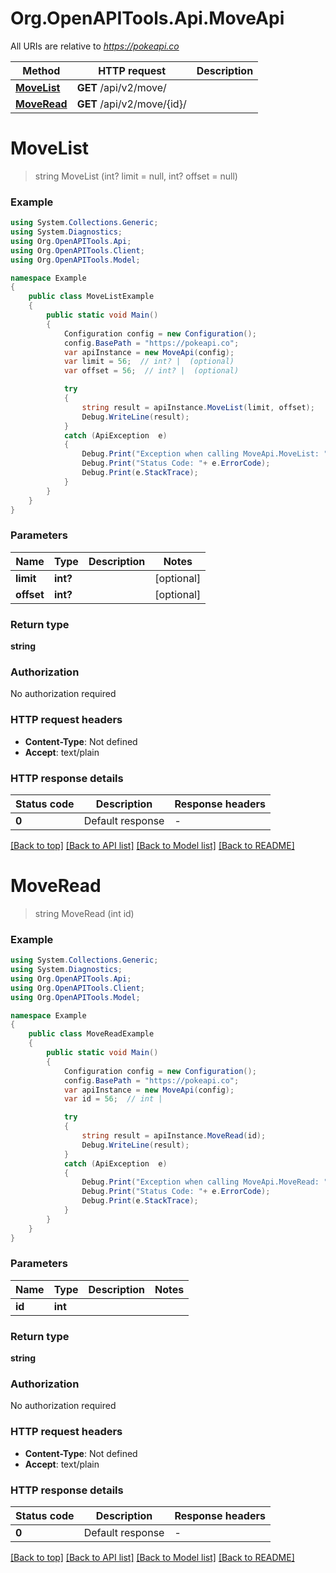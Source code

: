 # Org.OpenAPITools.Api.MoveApi

All URIs are relative to *https://pokeapi.co*

Method | HTTP request | Description
------------- | ------------- | -------------
[**MoveList**](MoveApi.md#movelist) | **GET** /api/v2/move/ | 
[**MoveRead**](MoveApi.md#moveread) | **GET** /api/v2/move/{id}/ | 


<a name="movelist"></a>
# **MoveList**
> string MoveList (int? limit = null, int? offset = null)



### Example
```csharp
using System.Collections.Generic;
using System.Diagnostics;
using Org.OpenAPITools.Api;
using Org.OpenAPITools.Client;
using Org.OpenAPITools.Model;

namespace Example
{
    public class MoveListExample
    {
        public static void Main()
        {
            Configuration config = new Configuration();
            config.BasePath = "https://pokeapi.co";
            var apiInstance = new MoveApi(config);
            var limit = 56;  // int? |  (optional) 
            var offset = 56;  // int? |  (optional) 

            try
            {
                string result = apiInstance.MoveList(limit, offset);
                Debug.WriteLine(result);
            }
            catch (ApiException  e)
            {
                Debug.Print("Exception when calling MoveApi.MoveList: " + e.Message );
                Debug.Print("Status Code: "+ e.ErrorCode);
                Debug.Print(e.StackTrace);
            }
        }
    }
}
```

### Parameters

Name | Type | Description  | Notes
------------- | ------------- | ------------- | -------------
 **limit** | **int?**|  | [optional] 
 **offset** | **int?**|  | [optional] 

### Return type

**string**

### Authorization

No authorization required

### HTTP request headers

 - **Content-Type**: Not defined
 - **Accept**: text/plain


### HTTP response details
| Status code | Description | Response headers |
|-------------|-------------|------------------|
| **0** | Default response |  -  |

[[Back to top]](#) [[Back to API list]](../README.md#documentation-for-api-endpoints) [[Back to Model list]](../README.md#documentation-for-models) [[Back to README]](../README.md)

<a name="moveread"></a>
# **MoveRead**
> string MoveRead (int id)



### Example
```csharp
using System.Collections.Generic;
using System.Diagnostics;
using Org.OpenAPITools.Api;
using Org.OpenAPITools.Client;
using Org.OpenAPITools.Model;

namespace Example
{
    public class MoveReadExample
    {
        public static void Main()
        {
            Configuration config = new Configuration();
            config.BasePath = "https://pokeapi.co";
            var apiInstance = new MoveApi(config);
            var id = 56;  // int | 

            try
            {
                string result = apiInstance.MoveRead(id);
                Debug.WriteLine(result);
            }
            catch (ApiException  e)
            {
                Debug.Print("Exception when calling MoveApi.MoveRead: " + e.Message );
                Debug.Print("Status Code: "+ e.ErrorCode);
                Debug.Print(e.StackTrace);
            }
        }
    }
}
```

### Parameters

Name | Type | Description  | Notes
------------- | ------------- | ------------- | -------------
 **id** | **int**|  | 

### Return type

**string**

### Authorization

No authorization required

### HTTP request headers

 - **Content-Type**: Not defined
 - **Accept**: text/plain


### HTTP response details
| Status code | Description | Response headers |
|-------------|-------------|------------------|
| **0** | Default response |  -  |

[[Back to top]](#) [[Back to API list]](../README.md#documentation-for-api-endpoints) [[Back to Model list]](../README.md#documentation-for-models) [[Back to README]](../README.md)

